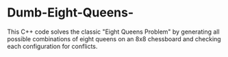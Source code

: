 # Dumb-Eight-Queens-
This C++ code solves the classic "Eight Queens Problem" by generating all possible combinations of eight queens on an 8x8 chessboard and checking each configuration for conflicts.
